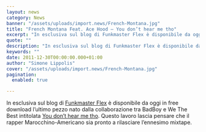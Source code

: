 ```yaml
---
layout: news
category: News
banner: "/assets/uploads/import.news/French-Montana.jpg"
title: "French Montana Feat. Ace Hood – You don’t hear me tho"
excerpt: "In esclusiva sul blog di Funkmaster Flex è disponibile da oggi in free download l’ultimo pezzo nato dalla collaborazione tra BadBoy e We The Best intitolata You don’t hear me tho. Questo lavoro lascia pensare che il rapper Marocchino-Americano sia pronto a rilasciare l’ennesimo mixtape"
quote: ""
description: "In esclusiva sul blog di Funkmaster Flex è disponibile da oggi in free download l’ultimo pezzo nato dalla collaborazione tra BadBoy e We The Best intitolata You don’t hear me tho. Questo lavoro lascia pensare che il rapper Marocchino-Americano sia pronto a rilasciare l’ennesimo mixtape"
keywords: ""
date: 2011-12-30T00:00:00.000+01:00
author: "Simone Lippolis"
cover: "/assets/uploads/import.news/French-Montana.jpg"
pagination:
  enabled: true

---
```


In esclusiva sul blog di [Funkmaster Flex](http://www.inflexwetrust.com/ "In Flex we trust") è disponibile da oggi in free download l’ultimo pezzo nato dalla collaborazione tra BadBoy e We The Best intitolata [You don’t hear me tho](http://www.inflexwetrust.com/2011/12/29/ifwt-exclusive-french-montana-feat-ace-hood-you-dont-hear-me-tho/ "You don't hear me tho"). Questo lavoro lascia pensare che il rapper Marocchino-Americano sia pronto a rilasciare l’ennesimo mixtape.